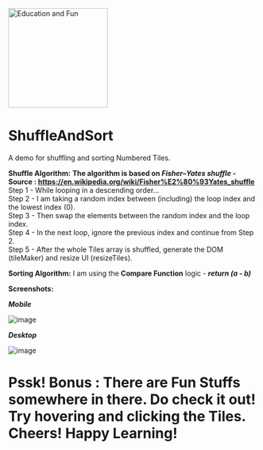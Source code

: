 <img src="https://cdn.hipwallpaper.com/i/46/23/ZEhrbg.png" width="200" title="Education and Fun" alt="Education and Fun" />  

# ShuffleAndSort
A demo for shuffling and sorting Numbered Tiles.

**Shuffle Algorithm:**  **The algorithm is based on _Fisher–Yates shuffle_ - Source : https://en.wikipedia.org/wiki/Fisher%E2%80%93Yates_shuffle**  
Step 1 - While looping in a descending order...  
Step 2 - I am taking a random index between (including) the loop index and the lowest index (0).  
Step 3 - Then swap the elements between the random index and the loop index.  
Step 4 - In the next loop, ignore the previous index and continue from Step 2.  
Step 5 - After the whole Tiles array is shuffled, generate the DOM (tileMaker) and resize UI (resizeTiles).  

**Sorting Algorithm:** I am using the **Compare Function** logic - **_return (a - b)_**

**Screenshots:**  

_**Mobile**_  

![image](https://user-images.githubusercontent.com/6196046/138571850-c16caf47-d929-44ab-a117-a9633daba069.png)  

_**Desktop**_  

![image](https://user-images.githubusercontent.com/6196046/138571866-1f5e8f8c-2cb5-4090-b0b9-cddf499d02c7.png)  

# Pssk! Bonus : There are Fun Stuffs somewhere in there. Do check it out! Try hovering and clicking the Tiles. Cheers! Happy Learning!
